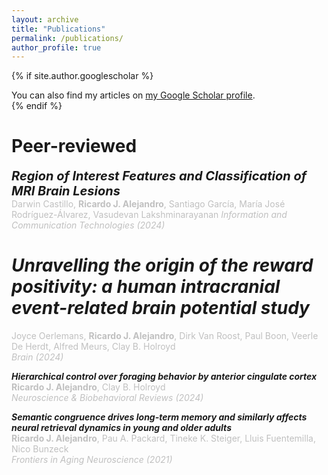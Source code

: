 ```yaml
---
layout: archive
title: "Publications"
permalink: /publications/
author_profile: true
---
```


{% if site.author.googlescholar %}
  <div class="wordwrap">You can also find my articles on <a href="{{site.author.googlescholar}}">my Google Scholar profile</a>.</div>
{% endif %}

<br>

Peer-reviewed
=====

<span style="font-size:20px">***Region of Interest Features and Classification of MRI Brain Lesions***</span>  
<span style="color:#C0C0C0">Darwin Castillo, **Ricardo J. Alejandro**, Santiago García, María José Rodríguez-Álvarez, Vasudevan Lakshminarayanan</span>  <!-- authors -->
<span style="color:#C0C0C0">*Information and Communication Technologies (2024)*</span> <!-- journal (year) -->
&nbsp; <!-- space between the icons -->
<a href="https://link.springer.com/chapter/10.1007/978-3-031-75431-9_4" target="_blank"><i class="fa fa-link" aria-hidden="true"></i></a> <!-- URL -->

# ***Unravelling the origin of the reward positivity: a human intracranial event-related brain potential study***  
<span style="color:#C0C0C0">Joyce Oerlemans, **Ricardo J. Alejandro**, Dirk Van Roost, Paul Boon, Veerle De Herdt, Alfred Meurs, Clay B. Holroyd</span>  
<span style="color:#C0C0C0">*Brain (2024)*</span>
&nbsp; <!-- space between the icons -->
<a href="https://academic.oup.com/brain/advance-article-abstract/doi/10.1093/brain/awae259/7727398" target="_blank"><i class="fa fa-link" aria-hidden="true"></i></a> <!-- URL -->

***Hierarchical control over foraging behavior by anterior cingulate cortex***  
<span style="color:#C0C0C0">**Ricardo J. Alejandro**, Clay B. Holroyd</span><!-- authors -->  
<span style="color:#C0C0C0">*Neuroscience & Biobehavioral Reviews (2024)*</span><!-- journal (year) --> 
&nbsp; <!-- space between the icons -->
<a href="https://www.sciencedirect.com/science/article/pii/S0149763424000927" target="_blank"><i class="fa fa-link" aria-hidden="true"></i></a>
&nbsp; <!-- space between the icons -->
<a href="../files/Alejandro_&_Holroyd_2024.pdf" target="_blank"><i class="fa fa-file-pdf" aria-hidden="true"></i></a>

***Semantic congruence drives long-term memory and similarly affects neural retrieval dynamics in young and older adults***  
<span style="color:#C0C0C0">**Ricardo J. Alejandro**, Pau A. Packard, Tineke K. Steiger, Lluis Fuentemilla, Nico Bunzeck</span><!-- authors -->  
<span style="color:#C0C0C0">*Frontiers in Aging Neuroscience (2021)*</span><!-- journal (year) --> 
&nbsp; <!-- space between the icons -->
<a href="https://www.frontiersin.org/journals/aging-neuroscience/articles/10.3389/fnagi.2021.683908/full" target="_blank"><i class="fa fa-link" aria-hidden="true"></i></a>
&nbsp; <!-- space between the icons -->
<a href="../files/Alejandro_et_al_2021.pdf" target="_blank"><i class="fa fa-file-pdf" aria-hidden="true"></i></a>